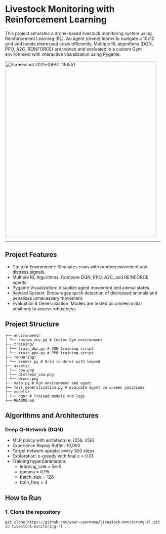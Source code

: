 # Livestock Monitoring with Reinforcement Learning

This project simulates a drone-based livestock monitoring system using Reinforcement Learning (RL). An agent (drone) learns to navigate a 10x10 grid and locate distressed cows efficiently. Multiple RL algorithms (DQN, PPO, A2C, REINFORCE) are trained and evaluated in a custom Gym environment with interactive visualization using Pygame.

<img width="488" height="570" alt="Screenshot 2025-08-01 130551" src="https://github.com/user-attachments/assets/2627f86f-fa6d-42e4-a97b-5a632b92fa79" />

---

## Project Features

- Custom Environment: Simulates cows with random movement and distress signals.
- Multiple RL Algorithms: Compare DQN, PPO, A2C, and REINFORCE agents.
- Pygame Visualization: Visualize agent movement and animal states.
- Reward System: Encourages quick detection of distressed animals and penalizes unnecessary movement.
- Evaluation & Generalization: Models are tested on unseen initial positions to assess robustness.

## Project Structure
```
├── environment/
│ └── custom_env.py # Custom Gym environment
├── training/
│ └── train_dqn.py # DQN training script
│ └── train_ppo.py # PPO training script
├── rendering/
│ └── render.py # Grid renderer with legend
├── assets/
│ └── cow.png
│ └── distress_cow.png
│ └── drone.png
├── main.py # Run environment and agent
├── test_generalization.py # Evaluate agent on unseen positions
├── models/
│ └── dqn/ # Trained models and logs
├── README.md
```

## Algorithms and Architectures

### Deep Q-Network (DQN)

- MLP policy with architecture: [256, 256]
- Experience Replay Buffer: 10,000
- Target network update: every 300 steps
- Exploration: ε-greedy with final ε = 0.01
- Training hyperparameters:
  - learning_rate = 5e-5
  - gamma = 0.95
  - batch_size = 128
  - train_freq = 4

## How to Run

### 1. Clone the repository
```
git clone https://github.com/your-username/livestock-monitoring-rl.git
cd livestock-monitoring-rl

